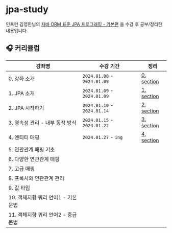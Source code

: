 # jpa-study
인프런 김영한님의 [자바 ORM 표준 JPA 프로그래밍 - 기본편](https://www.inflearn.com/course/ORM-JPA-Basic) 을 수강 후 공부/정리한 내용입니다.

## 🎧 커리큘럼
|강좌명|수강 기간|정리|
|------|---|---|
|0. 강좌 소개| ```2024.01.08``` - ```2024.01.09``` |[0. section](https://github.com/zzex3on/jpa-study/tree/main/0.%20section)
|1. JPA 소개| ```2024.01.09``` - ```2024.01.09``` |[1. section](https://github.com/zzex3on/jpa-study/tree/main/1.%20section)
|2. JPA 시작하기| ```2024.01.10``` - ```2024.01.14``` |[2. section](https://github.com/zzex3on/jpa-study/tree/main/2.%20section)
|3. 영속성 관리 - 내부 동작 방식| ```2024.01.15``` - ```2024.01.22``` |[3. section](https://github.com/zzex3on/jpa-study/tree/main/3.%20section)
|4. 엔티티 매핑| ```2024.01.27``` - ```ing``` |[4. section](https://github.com/zzex3on/jpa-study/tree/main/4.%20section)
|5. 연관관계 매핑 기초| |
|6. 다양한 연관관계 매핑| |
|7. 고급 매핑| |
|8. 프록시와 연관관계 관리| |
|9. 값 타입| |
|10. 객체지향 쿼리 언어1 - 기본 문법| |
|11. 객체지향 쿼리 언어2 - 중급 문법| |
